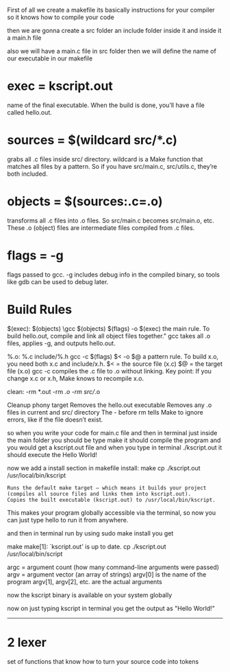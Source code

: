 First of all we create a makefile 
its basically instructions for your compiler so it knows how to compile your code

then we are gonna create a src folder
an include folder inside it and inside it a main.h file

also we will have a main.c file in src folder
then we will define the name of our executable in our makefile



# exec = kscript.out
name of the final executable.
When the build is done, you’ll have a file called hello.out.

# sources = $(wildcard src/*.c)
grabs all .c files inside src/ directory.
wildcard is a Make function that matches all files by a pattern. So if you have src/main.c, src/utils.c, they’re both included.

# objects = $(sources:.c=.o)
transforms all .c files into .o files.
So src/main.c becomes src/main.o, etc.
These .o (object) files are intermediate files compiled from .c files.

# flags = -g
flags passed to gcc.
-g includes debug info in the compiled binary, so tools like gdb can be used to debug later.

# Build Rules
$(exec): $(objects)
	\gcc $(objects) $(flags) -o $(exec)
    the main rule.
    To build hello.out, compile and link all object files together."
    gcc takes all .o files, applies -g, and outputs hello.out.

%.o: %.c include/%.h 
	gcc -c $(flags) $< -o $@
     a pattern rule.
     To build x.o, you need both x.c and include/x.h.
     $< = the source file (x.c)
     $@ = the target file (x.o)
     gcc -c compiles the .c file to .o without linking.
     Key point: If you change x.c or x.h, Make knows to recompile x.o.

clean:
	-rm *.out
	-rm *.o
	-rm src/*.o

Cleanup
phony target
Removes the hello.out executable
Removes any .o files in current and src/ directory
The - before rm tells Make to ignore errors, like if the file doesn’t exist.


so when you write your code for main.c file and then in terminal just inside the main folder you should be
type 
make 
it should compile the program
and you would get a kscript.out file
and when you type in terminal ./kscript.out
it should execute the Hello World!

now we add a install section in makefile
install:
	make
	cp ./kscript.out /usr/local/bin/kscript



    Runs the default make target — which means it builds your project (compiles all source files and links them into kscript.out).
    Copies the built executable (kscript.out) to /usr/local/bin/kscript.

This makes your program globally accessible via the terminal, so now you can just type hello to run it from anywhere.



and then in terminal run by using
sudo make install
you get

make
make[1]: `kscript.out' is up to date.
cp ./kscript.out /usr/local/bin/script



argc = argument count (how many command-line arguments were passed)
argv = argument vector (an array of strings)
argv[0] is the name of the program
argv[1], argv[2], etc. are the actual arguments


now the kscript binary is available on your system globally

now on just typing kscript in terminal you get the output as
"Hello World!"

******************************************************************************
# 2 lexer
set of functions that know how to turn your source code into tokens